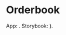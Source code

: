 # Orderbook

App: [](https://orderbook-svelte-d3.vercel.app/).
Storybook: []([https://orderbook-svelte-d3-ltd2.vercel.app/)).
